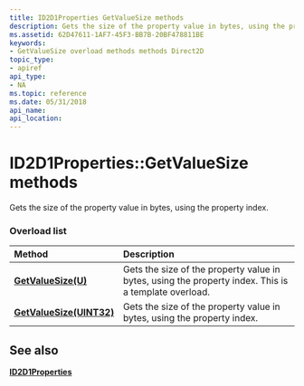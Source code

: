 ```yaml
---
title: ID2D1Properties GetValueSize methods
description: Gets the size of the property value in bytes, using the property index.
ms.assetid: 62D47611-1AF7-45F3-BB7B-20BF478811BE
keywords:
- GetValueSize overload methods methods Direct2D
topic_type:
- apiref
api_type:
- NA
ms.topic: reference
ms.date: 05/31/2018
api_name: 
api_location: 
---
```


# ID2D1Properties::GetValueSize methods

Gets the size of the property value in bytes, using the property index.

### Overload list



| Method                                                       | Description                                                                                                     |
|:-------------------------------------------------------------|:----------------------------------------------------------------------------------------------------------------|
| [**GetValueSize(U)**](https://msdn.microsoft.com/library/JJ151748(v=VS.85).aspx)     | Gets the size of the property value in bytes, using the property index. This is a template overload.<br/> |
| [**GetValueSize(UINT32)**](https://msdn.microsoft.com/library/Hh446882(v=VS.85).aspx) | Gets the size of the property value in bytes, using the property index.<br/>                              |



## See also

<dl> <dt>

[**ID2D1Properties**](https://msdn.microsoft.com/library/Hh446854(v=VS.85).aspx)
</dt> </dl>

 

 





